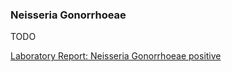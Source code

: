 ### Neisseria Gonorrhoeae

TODO

[Laboratory Report: Neisseria Gonorrhoeae positive](Bundle-1Doc-NeisseriaGonorrhoeae.html)



